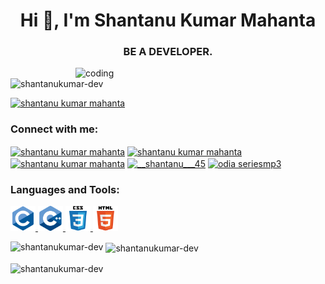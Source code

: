 <h1 align="center">Hi 👋, I'm Shantanu Kumar Mahanta</h1>
<h3 align="center">BE A DEVELOPER.</h3>
<img align="right" alt="coding"width="400" src="https://encrypted-tbn0.gstatic.com/images?q=tbn:ANd9GcQeFgG4rzRMjJhRwxXDxktcibPItP7XOGNaRQ&usqp=CAU">

<p align="left"> <img src="https://komarev.com/ghpvc/?username=shantanukumar-dev&label=Profile%20views&color=0e75b6&style=flat" alt="shantanukumar-dev" /> </p>

<p align="left"> <a href="https://twitter.com/shantanu kumar mahanta" target="blank"><img src="https://img.shields.io/twitter/follow/shantanu kumar mahanta?logo=twitter&style=for-the-badge" alt="shantanu kumar mahanta" /></a> </p>

<h3 align="left">Connect with me:</h3>
<p align="left">
<a href="https://twitter.com/shantanu kumar mahanta" target="blank"><img align="center" src="https://raw.githubusercontent.com/rahuldkjain/github-profile-readme-generator/master/src/images/icons/Social/twitter.svg" alt="shantanu kumar mahanta" height="30" width="40" /></a>
<a href="https://linkedin.com/in/shantanu kumar mahanta" target="blank"><img align="center" src="https://raw.githubusercontent.com/rahuldkjain/github-profile-readme-generator/master/src/images/icons/Social/linked-in-alt.svg" alt="shantanu kumar mahanta" height="30" width="40" /></a>
<a href="https://fb.com/shantanu kumar mahanta" target="blank"><img align="center" src="https://raw.githubusercontent.com/rahuldkjain/github-profile-readme-generator/master/src/images/icons/Social/facebook.svg" alt="shantanu kumar mahanta" height="30" width="40" /></a>
<a href="https://instagram.com/__shantanu___45" target="blank"><img align="center" src="https://raw.githubusercontent.com/rahuldkjain/github-profile-readme-generator/master/src/images/icons/Social/instagram.svg" alt="__shantanu___45" height="30" width="40" /></a>
<a href="https://www.youtube.com/c/odia seriesmp3" target="blank"><img align="center" src="https://raw.githubusercontent.com/rahuldkjain/github-profile-readme-generator/master/src/images/icons/Social/youtube.svg" alt="odia seriesmp3" height="30" width="40" /></a>
</p>

<h3 align="left">Languages and Tools:</h3>
<p align="left"> <a href="https://www.cprogramming.com/" target="_blank" rel="noreferrer"> <img src="https://raw.githubusercontent.com/devicons/devicon/master/icons/c/c-original.svg" alt="c" width="40" height="40"/> </a> <a href="https://www.w3schools.com/cpp/" target="_blank" rel="noreferrer"> <img src="https://raw.githubusercontent.com/devicons/devicon/master/icons/cplusplus/cplusplus-original.svg" alt="cplusplus" width="40" height="40"/> </a> <a href="https://www.w3schools.com/css/" target="_blank" rel="noreferrer"> <img src="https://raw.githubusercontent.com/devicons/devicon/master/icons/css3/css3-original-wordmark.svg" alt="css3" width="40" height="40"/> </a> <a href="https://www.w3.org/html/" target="_blank" rel="noreferrer"> <img src="https://raw.githubusercontent.com/devicons/devicon/master/icons/html5/html5-original-wordmark.svg" alt="html5" width="40" height="40"/> </a> </p>

<p><img align="left" src="https://github-readme-stats.vercel.app/api/top-langs?username=shantanukumar-dev&show_icons=true&locale=en&layout=compact" alt="shantanukumar-dev" /></p>

<p>&nbsp;<img align="center" src="https://github-readme-stats.vercel.app/api?username=shantanukumar-dev&show_icons=true&locale=en" alt="shantanukumar-dev" /></p>

<p><img align="center" src="https://github-readme-streak-stats.herokuapp.com/?user=shantanukumar-dev&" alt="shantanukumar-dev" /></p>
